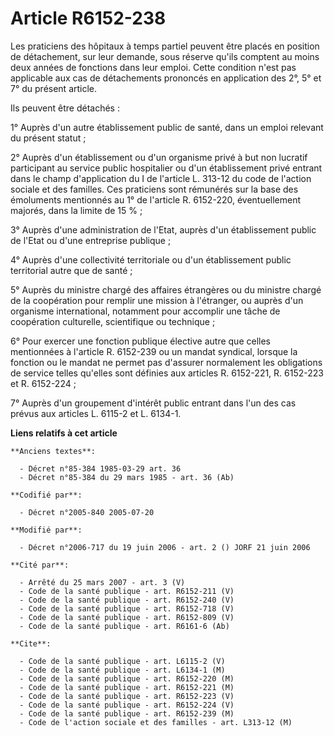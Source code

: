 # Article R6152-238

Les praticiens des hôpitaux à temps partiel peuvent être placés en position de détachement, sur leur demande, sous réserve
qu'ils comptent au moins deux années de fonctions dans leur emploi. Cette condition n'est pas applicable aux cas de
détachements prononcés en application des 2°, 5° et 7° du présent article.

Ils peuvent être détachés :

1° Auprès d'un autre établissement public de santé, dans un emploi relevant du présent statut ;

2° Auprès d'un établissement ou d'un organisme privé à but non lucratif participant au service public hospitalier ou d'un
établissement privé entrant dans le champ d'application du I de l'article L. 313-12 du code de l'action sociale et des
familles. Ces praticiens sont rémunérés sur la base des émoluments mentionnés au 1° de l'article R. 6152-220, éventuellement
majorés, dans la limite de 15 % ;

3° Auprès d'une administration de l'Etat, auprès d'un établissement public de l'Etat ou d'une entreprise publique ;

4° Auprès d'une collectivité territoriale ou d'un établissement public territorial autre que de santé ;

5° Auprès du ministre chargé des affaires étrangères ou du ministre chargé de la coopération pour remplir une mission à
l'étranger, ou auprès d'un organisme international, notamment pour accomplir une tâche de coopération culturelle,
scientifique ou technique ;

6° Pour exercer une fonction publique élective autre que celles mentionnées à l'article R. 6152-239 ou un mandat syndical,
lorsque la fonction ou le mandat ne permet pas d'assurer normalement les obligations de service telles qu'elles sont définies
aux articles R. 6152-221, R. 6152-223 et R. 6152-224 ;

7° Auprès d'un groupement d'intérêt public entrant dans l'un des cas prévus aux articles L. 6115-2 et L. 6134-1.

**Liens relatifs à cet article**

	**Anciens textes**:

	  - Décret n°85-384 1985-03-29 art. 36
	  - Décret n°85-384 du 29 mars 1985 - art. 36 (Ab)

	**Codifié par**:

	  - Décret n°2005-840 2005-07-20

	**Modifié par**:

	  - Décret n°2006-717 du 19 juin 2006 - art. 2 () JORF 21 juin 2006

	**Cité par**:

	  - Arrêté du 25 mars 2007 - art. 3 (V)
	  - Code de la santé publique - art. R6152-211 (V)
	  - Code de la santé publique - art. R6152-240 (V)
	  - Code de la santé publique - art. R6152-718 (V)
	  - Code de la santé publique - art. R6152-809 (V)
	  - Code de la santé publique - art. R6161-6 (Ab)

	**Cite**:

	  - Code de la santé publique - art. L6115-2 (V)
	  - Code de la santé publique - art. L6134-1 (M)
	  - Code de la santé publique - art. R6152-220 (M)
	  - Code de la santé publique - art. R6152-221 (M)
	  - Code de la santé publique - art. R6152-223 (V)
	  - Code de la santé publique - art. R6152-224 (V)
	  - Code de la santé publique - art. R6152-239 (M)
	  - Code de l'action sociale et des familles - art. L313-12 (M)
